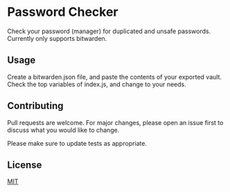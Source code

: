 # Password Checker

Check your password (manager) for duplicated and unsafe passwords.
Currently only supports bitwarden.

## Usage

Create a bitwarden.json file, and paste the contents of your exported vault.
Check the top variables of index.js, and change to your needs.

## Contributing
Pull requests are welcome. For major changes, please open an issue first to discuss what you would like to change.

Please make sure to update tests as appropriate.

## License
[MIT](https://choosealicense.com/licenses/mit/)